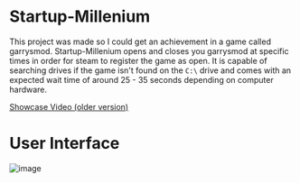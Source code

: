# Startup-Millenium
This project was made so I could get an achievement in a game called garrysmod. Startup-Millenium opens and closes you garrysmod at specific times in order for steam to register the game as open. It is capable of searching drives if the game isn't found on the `C:\` drive and comes with an expected wait time of around 25 - 35 seconds depending on computer hardware.

[Showcase Video (older version)](https://www.youtube.com/watch?v=1sbe09a9vJo)

# User Interface
![image](https://user-images.githubusercontent.com/38990407/164753359-ff2c8931-6e84-49e8-9279-99d14165215e.png)
